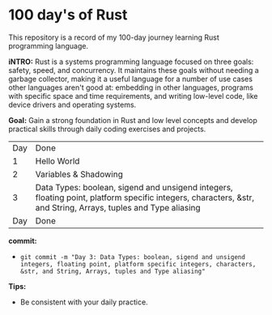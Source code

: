 # 100 day's of Rust
This repository is a record of my 100-day journey learning Rust programming language. 

**iNTRO:** Rust is a systems programming language focused on three goals: safety, speed, and concurrency. It maintains these goals without needing a garbage collector, making it a useful language for a number of use cases other languages aren't good at: embedding in other languages, programs with specific space and time requirements, and writing low-level code, like device drivers and operating systems.

**Goal:** Gain a strong foundation in Rust and low level concepts and develop practical skills through daily coding exercises and projects.
<table>
  <tr>
    <td>Day</td>
    <td>Done</td>
  </tr>
  <tr>
    <td>1</td>
    <td>Hello World</td>
  </tr>
  <tr>
    <td>2</td>
    <td>Variables & Shadowing</td>
  </tr>
  <tr>
    <td>3</td>
    <td>Data Types: boolean, sigend and unsigend integers, floating point, platform specific integers, characters, &str, and String, Arrays, tuples and Type aliasing</td>
  </tr>
  <tr>
    <td>Day</td>
    <td>Done</td>
  </tr>
</table>

**commit:** 
* `git commit -m "Day 3: Data Types: boolean, sigend and unsigend integers, floating point, platform specific integers, characters, &str, and String, Arrays, tuples and Type aliasing"`

**Tips:**
* Be consistent with your daily practice.